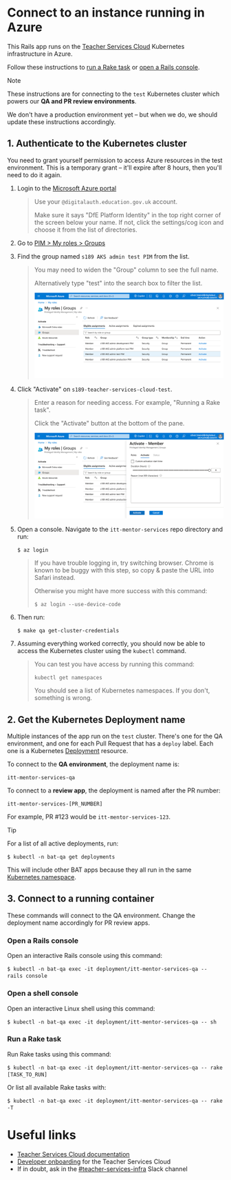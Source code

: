 # Connect to an instance running in Azure

This Rails app runs on the [Teacher Services Cloud](https://github.com/DFE-Digital/teacher-services-cloud) Kubernetes infrastructure in Azure.

Follow these instructions to [run a Rake task](#run-a-rake-task) or [open a Rails console](#open-a-rails-console).

> [!NOTE]
> These instructions are for connecting to the `test` Kubernetes cluster which powers our **QA and PR review environments**.
>
> We don't have a production environment yet – but when we do, we should update these instructions accordingly.

## 1. Authenticate to the Kubernetes cluster

You need to grant yourself permission to access Azure resources in the test environment. This is a temporary grant – it'll expire after 8 hours, then you'll need to do it again.

1. Login to the [Microsoft Azure portal](https://portal.azure.com)

   > Use your `@digitalauth.education.gov.uk` account.
   >
   > Make sure it says "DfE Platform Identity" in the top right corner of the screen below your name. If not, click the settings/cog icon and choose it from the list of directories.

2. Go to [PIM > My roles > Groups](https://portal.azure.com/?feature.msaljs=true#view/Microsoft_Azure_PIMCommon/ActivationMenuBlade/~/aadgroup)

3. Find the group named `s189 AKS admin test PIM` from the list.

   > You may need to widen the "Group" column to see the full name.
   >
   > Alternatively type "test" into the search box to filter the list.
   >
   > ![](images/connect-to-azure/azure-groups.png)

4. Click "Activate" on `s189-teacher-services-cloud-test`.

   > Enter a reason for needing access. For example, "Running a Rake task".
   >
   > Click the "Activate" button at the bottom of the pane.
   >
   > ![](images/connect-to-azure/azure-group-activation.png)

5. Open a console. Navigate to the `itt-mentor-services` repo directory and run:

   ```
   $ az login
   ```

   > If you have trouble logging in, try switching browser. Chrome is known to be buggy with this step, so copy & paste the URL into Safari instead.
   >
   > Otherwise you might have more success with this command:
   >
   > ```
   > $ az login --use-device-code
   > ```

6. Then run:

   ```
   $ make qa get-cluster-credentials
   ```

7. Assuming everything worked correctly, you should now be able to access the Kubernetes cluster using the `kubectl` command.

   > You can test you have access by running this command:
   >
   > ```
   > kubectl get namespaces
   > ```
   >
   > You should see a list of Kubernetes namespaces. If you don't, something is wrong.

## 2. Get the Kubernetes Deployment name

Multiple instances of the app run on the `test` cluster. There's one for the QA environment, and one for each Pull Request that has a `deploy` label. Each one is a Kubernetes [Deployment](https://kubernetes.io/docs/concepts/workloads/controllers/deployment/) resource.

To connect to the **QA environment**, the deployment name is:

```
itt-mentor-services-qa
```

To connect to a **review app**, the deployment is named after the PR number:

```
itt-mentor-services-[PR_NUMBER]
```

For example, PR #123 would be `itt-mentor-services-123`.

> [!TIP]
> For a list of all active deployments, run:
>
> ```
> $ kubectl -n bat-qa get deployments
> ```
>
> This will include other BAT apps because they all run in the same [Kubernetes namespace](https://kubernetes.io/docs/concepts/overview/working-with-objects/namespaces/).

## 3. Connect to a running container

These commands will connect to the QA environment. Change the deployment name accordingly for PR review apps.

### Open a Rails console

Open an interactive Rails console using this command:

```
$ kubectl -n bat-qa exec -it deployment/itt-mentor-services-qa -- rails console
```

### Open a shell console

Open an interactive Linux shell using this command:

```
$ kubectl -n bat-qa exec -it deployment/itt-mentor-services-qa -- sh
```

### Run a Rake task

Run Rake tasks using this command:

```
$ kubectl -n bat-qa exec -it deployment/itt-mentor-services-qa -- rake [TASK_TO_RUN]
```

Or list all available Rake tasks with:

```
$ kubectl -n bat-qa exec -it deployment/itt-mentor-services-qa -- rake -T
```

# Useful links

- [Teacher Services Cloud documentation](https://github.com/DFE-Digital/teacher-services-cloud/tree/main/documentation)
- [Developer onboarding](https://github.com/DFE-Digital/teacher-services-cloud/blob/main/documentation/developer-onboarding.md) for the Teacher Services Cloud
- If in doubt, ask in the [#teacher-services-infra](https://ukgovernmentdfe.slack.com/archives/C011EM7HU85) Slack channel
